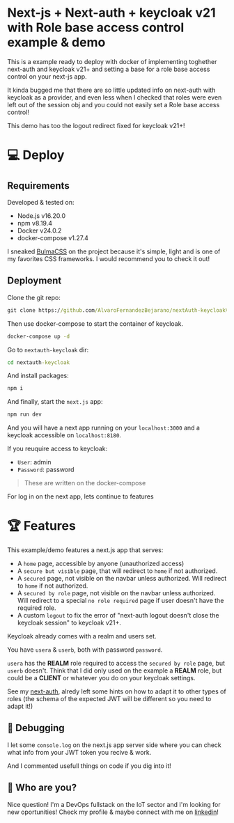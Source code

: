 # Next-js + Next-auth + keycloak v21 with Role base access control example & demo


This is a example ready to deploy with docker of implementing toghether next-auth and keycloak v21+ and setting a base for a role base access control on your next-js app.


It kinda bugged me that there are so little updated info on next-auth with keycloak as a provider, and even less when I checked that roles were even left out of the session obj and you could not easily set a Role base access control! 

This demo has too the logout redirect fixed for keycloak v21+!

# &#x1F4BB; Deploy



## Requirements

Developed & tested on:

- Node.js v16.20.0
- npm v8.19.4
- Docker v24.0.2
- docker-compose v1.27.4

I sneaked [BulmaCSS](https://bulma.io/) on the project because it's simple, light and is one of my favorites CSS frameworks. I would recommend you to check it out!



## Deployment

Clone the git repo:

```cmd
git clone https://github.com/AlvaroFernandezBejarano/nextAuth-keycloakV21.git
```

Then use docker-compose to start the container of keycloak.
```cmd
docker-compose up -d
```

Go to `nextauth-keycloak` dir:
```cmd
cd nextauth-keycloak
```

And install packages:
```cmd
npm i
```

And finally, start the `next.js` app:
```cmd
npm run dev
```


And you will have a next app running on your `localhost:3000` and a keycloak accessible on `localhost:8180`.

If you reuquire access to keycloak:
- `User`: admin
- `Password`: password
> These are written on the docker-compose

For log in on the next app, lets continue to features



# &#x1F3C6; Features

This example/demo features a next.js app that serves:

- A `home` page, accessible by anyone (unauthorized access)
- A `secure but visible` page, that will redirect to `home` if not authorized.
- A `secured` page, not visible on the navbar unless authorized. Will redirect to `home` if not authorized.
- A `secured by role` page, not visible on the navbar unless authorized. Will redirect to a special `no role required` page if user doesn't have the required role.
- A custom `logout` to fix the error of "next-auth logout doesn't close the keycloak session" to keycloak v21+.

Keycloak already comes with a realm and users set.

You have `usera` & `userb`, both with password `password`.

`usera` has the **REALM** role required to access the `secured by role` page, but `userb` doesn't. Think that I did only used on the example a **REALM** role, but could be a **CLIENT** or whatever you do on your keycloak settings.

See my [next-auth](nextauth-keycloak/pages/api/auth/[...nextauth].ts), alredy left some hints on how to adapt it to other types of roles (the schema of the expected JWT will be different so you need to adapt it!)




## &#x1F41B; Debugging

I let some `console.log` on the next.js app server side where you can check what info from your JWT token you recive & work.

And I commented usefull things on code if you dig into it!




## &#x1F914; Who are you?

Nice question! I'm a DevOps fullstack on the IoT sector and I'm looking for new oportunities!
Check my profile & maybe connect with me on [linkedin](www.linkedin.com/in/álvaro-fernández-bejarano-0ba827182)!


